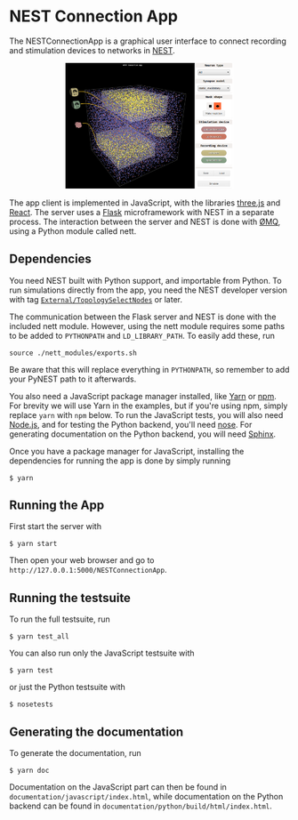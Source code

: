 # NEST Connection App

The NESTConnectionApp is a graphical user interface to connect recording and stimulation devices to networks in [NEST](http://www.nest-simulator.org).

<p align="center">
  <img src="documentation/figures/3D_example.png" width=60%>
</p>

The app client is implemented in JavaScript, with the libraries [three.js](https://threejs.org/) and [React](https://facebook.github.io/react/). The server uses a [Flask](http://flask.pocoo.org/) microframework with NEST in a separate process. The interaction between the server and NEST is done with [ØMQ](http://zeromq.org/), using a Python module called nett.

## Dependencies

You need NEST built with Python support, and importable from Python. To run simulations directly from the app, you need the NEST developer version with tag [`External/TopologySelectNodes`](https://github.com/nest/nest-simulator/tree/External/TopologySelectNodes) or later.

The communication between the Flask server and NEST is done with the included nett module. However, using the nett module requires some paths to be added to ```PYTHONPATH``` and ```LD_LIBRARY_PATH```. To easily add these, run

```
source ./nett_modules/exports.sh
```

Be aware that this will replace everything in ```PYTHONPATH```, so remember to add your PyNEST path to it afterwards.

You also need a JavaScript package manager installed, like [Yarn](https://yarnpkg.com) or [npm](https://www.npmjs.com/). For brevity we will use Yarn in the examples, but if you're using npm, simply replace ```yarn``` with ```npm``` below. To run the JavaScript tests, you will also need [Node.js](https://nodejs.org/en/), and for testing the Python backend, you'll need [nose](http://nose.readthedocs.io/en/latest/). For generating documentation on the Python backend, you will need [Sphinx](http://www.sphinx-doc.org/en/stable/index.html).

Once you have a package manager for JavaScript, installing the dependencies for running the app is done by simply running

```
$ yarn
```

## Running the App

First start the server with

```
$ yarn start
```

Then open your web browser and go to `http://127.0.0.1:5000/NESTConnectionApp`.


## Running the testsuite

To run the full testsuite, run

```
$ yarn test_all
```

You can also run only the JavaScript testsuite with

```
$ yarn test
```

or just the Python testsuite with

```
$ nosetests
```

## Generating the documentation

To generate the documentation, run

```
$ yarn doc
```

Documentation on the JavaScript part can then be found in `documentation/javascript/index.html`, while documentation on the Python backend can be found in `documentation/python/build/html/index.html`.
